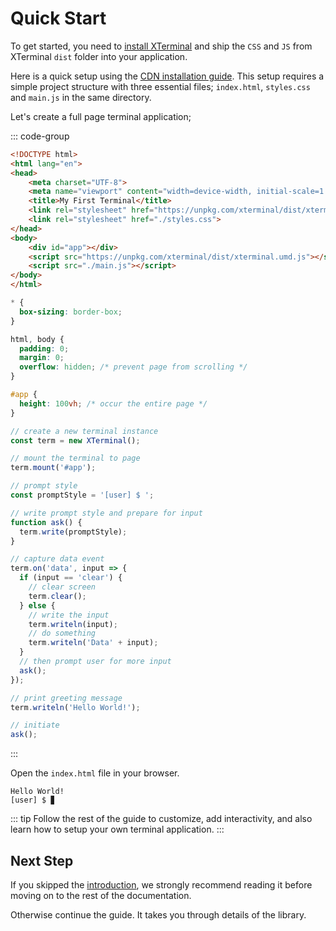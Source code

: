 # Quick Start

To get started, you need to [install XTerminal](./installation.md) and ship the `CSS` and `JS` from XTerminal `dist` folder into your application.

Here is a quick setup using the [CDN installation guide](./installation.md#using-cdn). This setup requires a simple project structure with three essential files; `index.html`, `styles.css` and `main.js` in the same directory.

Let's create a full page terminal application;

::: code-group

```html :line-numbers [index.html]
<!DOCTYPE html>
<html lang="en">
<head>
    <meta charset="UTF-8">
    <meta name="viewport" content="width=device-width, initial-scale=1.0">
    <title>My First Terminal</title>
    <link rel="stylesheet" href="https://unpkg.com/xterminal/dist/xterminal.css">
    <link rel="stylesheet" href="./styles.css">
</head>
<body>
    <div id="app"></div>
    <script src="https://unpkg.com/xterminal/dist/xterminal.umd.js"></script>
    <script src="./main.js"></script>
</body>
</html>
```

```css :line-numbers [styles.css]
* {
  box-sizing: border-box;
}

html, body {
  padding: 0;
  margin: 0;
  overflow: hidden; /* prevent page from scrolling */
}

#app {
  height: 100vh; /* occur the entire page */
}
```

```js :line-numbers [main.js]
// create a new terminal instance
const term = new XTerminal();

// mount the terminal to page
term.mount('#app');

// prompt style
const promptStyle = '[user] $ ';

// write prompt style and prepare for input
function ask() {
  term.write(promptStyle);
}

// capture data event
term.on('data', input => {
  if (input == 'clear') {
    // clear screen
    term.clear();
  } else {
    // write the input
    term.writeln(input);
    // do something
    term.writeln('Data' + input);
  }
  // then prompt user for more input
  ask();
});

// print greeting message
term.writeln('Hello World!');

// initiate
ask();
```

:::

Open the `index.html` file in your browser.

<browser-preview>

    Hello World!
    [user] $ ▊
</browser-preview>

::: tip
Follow the rest of the guide to customize, add interactivity, and also learn how to setup your own terminal application.
:::

## Next Step

If you skipped the [introduction](./index.md), we strongly recommend reading it before moving on to the rest of the documentation.

Otherwise continue the guide. It takes you through details of the library. 